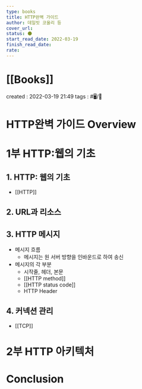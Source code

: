 ```yaml
---
type: books
title: HTTP완벽 가이드
author: 데일빗 코울리 등
cover_url: 
status: 🌑
start_read_date: 2022-03-19
finish_read_date: 
rate: 
---
```


# [[Books]]
created : 2022-03-19 21:49
tags : #🖥️/📔 

# HTTP완벽 가이드 Overview

# 1부 HTTP:웹의 기초
## 1. HTTP: 웹의 기초
- [[HTTP]]

## 2. URL과 리소스

## 3. HTTP 메시지
- 메시지 흐름
	- 메시지는 원 서버 방향을 인바운드로 하여 송신
- 메시지의 각 부분
	- 시작줄, 헤더, 본문
	- [[HTTP method]]
	- [[HTTP status code]]
	- HTTP Header

## 4. 커넥션 관리
- [[TCP]]

# 2부 HTTP  아키텍처

# Conclusion
